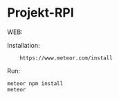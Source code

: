 # Projekt-RPI



WEB:

Installation:
```
    https://www.meteor.com/install
```

Run:
```
meteor npm install
meteor
```
